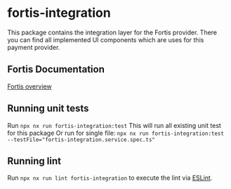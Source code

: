 # fortis-integration

This package contains the integration layer for the Fortis provider.
There you can find all implemented UI components which are uses for this payment provider.

## Fortis Documentation
[Fortis overview](https://docs.fortis.tech/v/1_0_0.html#/rest/quick-start-guide/overview)

## Running unit tests

Run `npx nx run fortis-integration:test`
This will run all existing unit test for this package
Or run for single file: `npx nx run fortis-integration:test --testFile="fortis-integration.service.spec.ts"`

## Running lint

Run `npx nx run lint fortis-integration` to execute the lint via [ESLint](https://eslint.org/).
